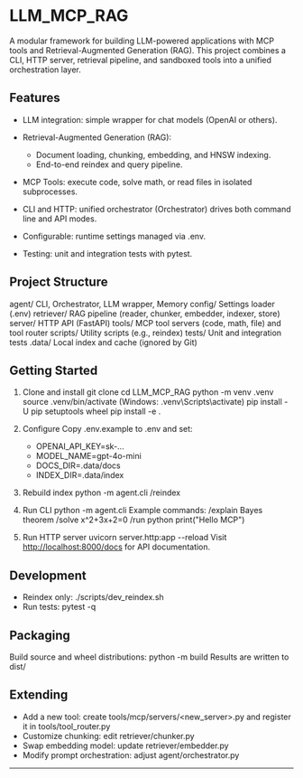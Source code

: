 # LLM\_MCP\_RAG

A modular framework for building LLM-powered applications with MCP tools and Retrieval-Augmented Generation (RAG).
This project combines a CLI, HTTP server, retrieval pipeline, and sandboxed tools into a unified orchestration layer.

## Features

* LLM integration: simple wrapper for chat models (OpenAI or others).
* Retrieval-Augmented Generation (RAG):

  * Document loading, chunking, embedding, and HNSW indexing.
  * End-to-end reindex and query pipeline.
* MCP Tools: execute code, solve math, or read files in isolated subprocesses.
* CLI and HTTP: unified orchestrator (Orchestrator) drives both command line and API modes.
* Configurable: runtime settings managed via .env.
* Testing: unit and integration tests with pytest.

## Project Structure

agent/        CLI, Orchestrator, LLM wrapper, Memory
config/       Settings loader (.env)
retriever/    RAG pipeline (reader, chunker, embedder, indexer, store)
server/       HTTP API (FastAPI)
tools/        MCP tool servers (code, math, file) and tool router
scripts/      Utility scripts (e.g., reindex)
tests/        Unit and integration tests
.data/        Local index and cache (ignored by Git)

## Getting Started

1. Clone and install
   git clone <your-repo-url>
   cd LLM\_MCP\_RAG
   python -m venv .venv
   source .venv/bin/activate   (Windows: .venv\Scripts\activate)
   pip install -U pip setuptools wheel
   pip install -e .

2. Configure
   Copy .env.example to .env and set:

   * OPENAI\_API\_KEY=sk-...
   * MODEL\_NAME=gpt-4o-mini
   * DOCS\_DIR=.data/docs
   * INDEX\_DIR=.data/index

3. Rebuild index
   python -m agent.cli /reindex

4. Run CLI
   python -m agent.cli
   Example commands:
   /explain Bayes theorem
   /solve x^2+3x+2=0
   /run python print("Hello MCP")

5. Run HTTP server
   uvicorn server.http\:app --reload
   Visit [http://localhost:8000/docs](http://localhost:8000/docs) for API documentation.

## Development

* Reindex only: ./scripts/dev\_reindex.sh
* Run tests: pytest -q

## Packaging

Build source and wheel distributions:
python -m build
Results are written to dist/

## Extending

* Add a new tool: create tools/mcp/servers/\<new\_server>.py and register it in tools/tool\_router.py
* Customize chunking: edit retriever/chunker.py
* Swap embedding model: update retriever/embedder.py
* Modify prompt orchestration: adjust agent/orchestrator.py

---